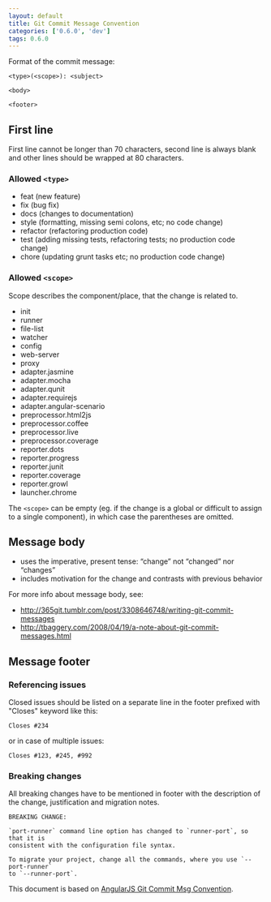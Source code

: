 ```yaml
---
layout: default
title: Git Commit Message Convention
categories: ['0.6.0', 'dev']
tags: 0.6.0
---
```


Format of the commit message:
```
<type>(<scope>): <subject>

<body>

<footer>
```
## First line
First line cannot be longer than 70 characters, second line is always blank and other lines should be wrapped at 80 characters.

### Allowed `<type>`

   * feat (new feature)
   * fix (bug fix)
   * docs (changes to documentation)
   * style (formatting, missing semi colons, etc; no code change)
   * refactor (refactoring production code)
   * test (adding missing tests, refactoring tests; no production code change)
   * chore (updating grunt tasks etc; no production code change)

### Allowed `<scope>`

Scope describes the component/place, that the change is related to.

* init
* runner
* file-list
* watcher
* config
* web-server
* proxy
* adapter.jasmine
* adapter.mocha
* adapter.qunit
* adapter.requirejs
* adapter.angular-scenario
* preprocessor.html2js
* preprocessor.coffee
* preprocessor.live
* preprocessor.coverage
* reporter.dots
* reporter.progress
* reporter.junit
* reporter.coverage
* reporter.growl
* launcher.chrome

The `<scope>` can be empty (eg. if the change is a global or difficult to assign to a single component), in which case the parentheses are omitted.

## Message body

* uses the imperative, present tense: “change” not “changed” nor “changes”
* includes motivation for the change and contrasts with previous behavior

For more info about message body, see:

* http://365git.tumblr.com/post/3308646748/writing-git-commit-messages
* http://tbaggery.com/2008/04/19/a-note-about-git-commit-messages.html

## Message footer
### Referencing issues

Closed issues should be listed on a separate line in the footer prefixed with "Closes" keyword like this:
```
Closes #234
```
or in case of multiple issues:
```
Closes #123, #245, #992
```
### Breaking changes

All breaking changes have to be mentioned in footer with the description of the change, justification and migration notes.
```
BREAKING CHANGE:

`port-runner` command line option has changed to `runner-port`, so that it is 
consistent with the configuration file syntax.

To migrate your project, change all the commands, where you use `--port-runner` 
to `--runner-port`.
```
This document is based on [AngularJS Git Commit Msg Convention].

[AngularJS Git Commit Msg Convention]: https://docs.google.com/document/d/1QrDFcIiPjSLDn3EL15IJygNPiHORgU1_OOAqWjiDU5Y/edit#
